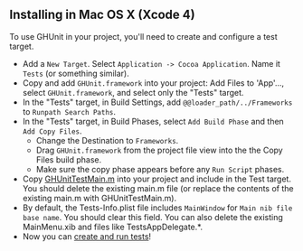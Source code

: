 
## Installing in Mac OS X (Xcode 4)

To use GHUnit in your project, you'll need to create and configure a test target.

- Add a `New Target`. Select `Application -> Cocoa Application`. Name it `Tests` (or something similar).
 - Copy and add `GHUnit.framework` into your project: Add Files to 'App'..., select `GHUnit.framework`, and select only the "Tests" target.
 - In the "Tests" target, in Build Settings, add `@@loader_path/../Frameworks` to `Runpath Search Paths`.
 - In the "Tests" target, in Build Phases, select `Add Build Phase` and then `Add Copy Files`. 
    - Change the Destination to `Frameworks`.
    - Drag `GHUnit.framework` from the project file view into the the Copy Files build phase.
    - Make sure the copy phase appears before any `Run Script` phases.
- Copy [GHUnitTestMain.m](http://github.com/gabriel/gh-unit/tree/master/Classes-MacOSX/GHUnitTestMain.m) into your project and include in the Test target. You should delete the existing main.m file (or replace the contents of the existing main.m with GHUnitTestMain.m).
- By default, the Tests-Info.plist file includes `MainWindow` for `Main nib file base name`. You should clear this field. You can also delete the existing MainMenu.xib and files like TestsAppDelegate.*.
- Now you can [create and run tests](guide_testing)!